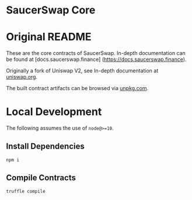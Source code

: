 # SaucerSwap Core

# Original README
These are the core contracts of SaucerSwap. In-depth documentation can be found at [docs.saucerswap.finance] (https://docs.saucerswap.finance).

Originally a fork of Uniswap V2, see In-depth documentation at [uniswap.org](https://uniswap.org/docs).

The built contract artifacts can be browsed via [unpkg.com](https://unpkg.com/browse/@uniswap/v2-core@latest/).

# Local Development

The following assumes the use of `node@>=10`.

## Install Dependencies

`npm i`

## Compile Contracts

`truffle compile`
